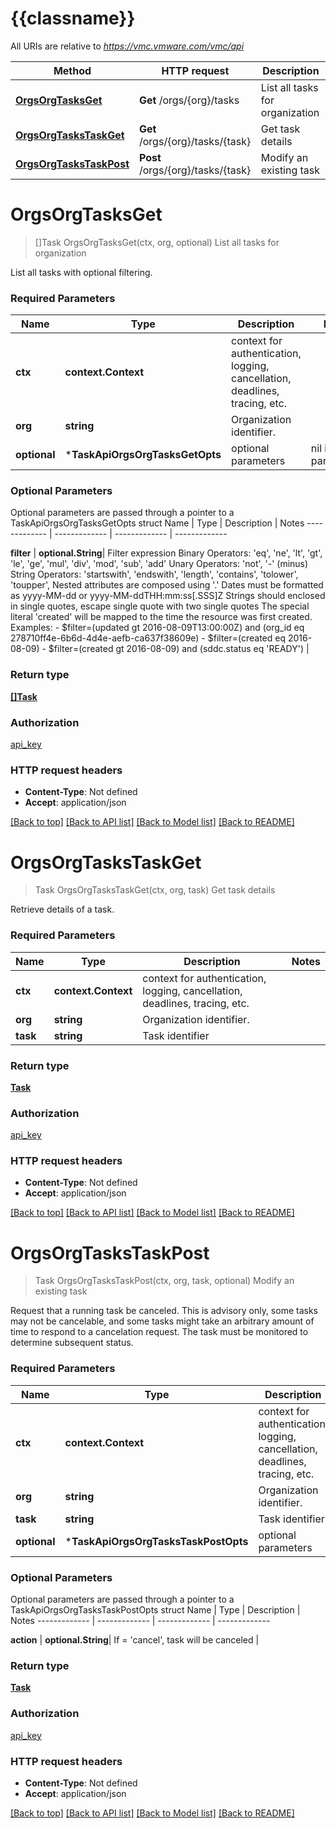 # {{classname}}

All URIs are relative to *https://vmc.vmware.com/vmc/api*

Method | HTTP request | Description
------------- | ------------- | -------------
[**OrgsOrgTasksGet**](TaskApi.md#OrgsOrgTasksGet) | **Get** /orgs/{org}/tasks | List all tasks for organization
[**OrgsOrgTasksTaskGet**](TaskApi.md#OrgsOrgTasksTaskGet) | **Get** /orgs/{org}/tasks/{task} | Get task details
[**OrgsOrgTasksTaskPost**](TaskApi.md#OrgsOrgTasksTaskPost) | **Post** /orgs/{org}/tasks/{task} | Modify an existing task

# **OrgsOrgTasksGet**
> []Task OrgsOrgTasksGet(ctx, org, optional)
List all tasks for organization

List all tasks with optional filtering. 

### Required Parameters

Name | Type | Description  | Notes
------------- | ------------- | ------------- | -------------
 **ctx** | **context.Context** | context for authentication, logging, cancellation, deadlines, tracing, etc.
  **org** | **string**| Organization identifier. | 
 **optional** | ***TaskApiOrgsOrgTasksGetOpts** | optional parameters | nil if no parameters

### Optional Parameters
Optional parameters are passed through a pointer to a TaskApiOrgsOrgTasksGetOpts struct
Name | Type | Description  | Notes
------------- | ------------- | ------------- | -------------

 **filter** | **optional.String**| Filter expression  Binary Operators: &#x27;eq&#x27;, &#x27;ne&#x27;, &#x27;lt&#x27;, &#x27;gt&#x27;, &#x27;le&#x27;, &#x27;ge&#x27;, &#x27;mul&#x27;, &#x27;div&#x27;, &#x27;mod&#x27;, &#x27;sub&#x27;, &#x27;add&#x27; Unary Operators: &#x27;not&#x27;, &#x27;-&#x27; (minus) String Operators: &#x27;startswith&#x27;, &#x27;endswith&#x27;, &#x27;length&#x27;, &#x27;contains&#x27;, &#x27;tolower&#x27;, &#x27;toupper&#x27;,  Nested attributes are composed using &#x27;.&#x27;  Dates must be formatted as yyyy-MM-dd or yyyy-MM-ddTHH:mm:ss[.SSS]Z  Strings should enclosed in single quotes, escape single quote with two single quotes  The special literal &#x27;created&#x27; will be mapped to the time the resource was first created.  Examples:    - $filter&#x3D;(updated gt 2016-08-09T13:00:00Z) and (org_id eq 278710ff4e-6b6d-4d4e-aefb-ca637f38609e)   - $filter&#x3D;(created eq 2016-08-09)   - $filter&#x3D;(created gt 2016-08-09) and (sddc.status eq &#x27;READY&#x27;)  | 

### Return type

[**[]Task**](Task.md)

### Authorization

[api_key](../README.md#api_key)

### HTTP request headers

 - **Content-Type**: Not defined
 - **Accept**: application/json

[[Back to top]](#) [[Back to API list]](../README.md#documentation-for-api-endpoints) [[Back to Model list]](../README.md#documentation-for-models) [[Back to README]](../README.md)

# **OrgsOrgTasksTaskGet**
> Task OrgsOrgTasksTaskGet(ctx, org, task)
Get task details

Retrieve details of a task. 

### Required Parameters

Name | Type | Description  | Notes
------------- | ------------- | ------------- | -------------
 **ctx** | **context.Context** | context for authentication, logging, cancellation, deadlines, tracing, etc.
  **org** | **string**| Organization identifier. | 
  **task** | **string**| Task identifier | 

### Return type

[**Task**](Task.md)

### Authorization

[api_key](../README.md#api_key)

### HTTP request headers

 - **Content-Type**: Not defined
 - **Accept**: application/json

[[Back to top]](#) [[Back to API list]](../README.md#documentation-for-api-endpoints) [[Back to Model list]](../README.md#documentation-for-models) [[Back to README]](../README.md)

# **OrgsOrgTasksTaskPost**
> Task OrgsOrgTasksTaskPost(ctx, org, task, optional)
Modify an existing task

Request that a running task be canceled. This is advisory only, some tasks may not be cancelable, and some tasks might take an arbitrary amount of time to respond to a cancelation request. The task must be monitored to determine subsequent status. 

### Required Parameters

Name | Type | Description  | Notes
------------- | ------------- | ------------- | -------------
 **ctx** | **context.Context** | context for authentication, logging, cancellation, deadlines, tracing, etc.
  **org** | **string**| Organization identifier. | 
  **task** | **string**| Task identifier | 
 **optional** | ***TaskApiOrgsOrgTasksTaskPostOpts** | optional parameters | nil if no parameters

### Optional Parameters
Optional parameters are passed through a pointer to a TaskApiOrgsOrgTasksTaskPostOpts struct
Name | Type | Description  | Notes
------------- | ------------- | ------------- | -------------


 **action** | **optional.String**| If &#x3D; &#x27;cancel&#x27;, task will be canceled | 

### Return type

[**Task**](Task.md)

### Authorization

[api_key](../README.md#api_key)

### HTTP request headers

 - **Content-Type**: Not defined
 - **Accept**: application/json

[[Back to top]](#) [[Back to API list]](../README.md#documentation-for-api-endpoints) [[Back to Model list]](../README.md#documentation-for-models) [[Back to README]](../README.md)

